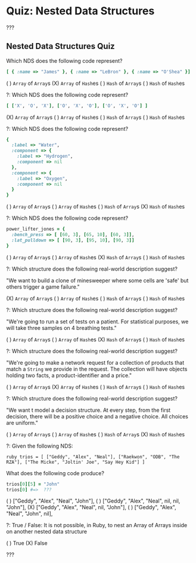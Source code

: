 # Quiz: Nested Data Structures

???

## Nested Data Structures Quiz

Which NDS does the following code represent?

```ruby
[ { :name => "James" }, { :name => "LeBron" }, { :name => "O'Shea" }]
```

( ) `Array` of `Array`s (X) `Array` of `Hash`es ( ) `Hash` of `Array`s ( ) `Hash` of `Hash`es

?: Which NDS does the following code represent?

```ruby
[ ['X', 'O', 'X'], ['O', 'X', 'O'], ['O', 'X', 'O'] ]
```

(X) `Array` of `Array`s ( ) `Array` of `Hash`es ( ) `Hash` of `Array`s ( ) `Hash` of `Hash`es

?: Which NDS does the following code represent?

```ruby
{ 
  :label => "Water",
  :component => {
    :label => "Hydrogen",
    :component => nil
  },
  :component => {
    :label => "Oxygen",
    :component => nil
  }
}
```

( ) `Array` of `Array`s ( ) `Array` of `Hash`es ( ) `Hash` of `Array`s (X) `Hash` of `Hash`es

?: Which NDS does the following code represent?

```ruby
power_lifter_jones = {
  :bench_press => [ [60, 3], [65, 10], [60, 3]],
  :lat_pulldown => [ [90, 3], [95, 10], [90, 3]]
}
```

( ) `Array` of `Array`s ( ) `Array` of `Hash`es (X) `Hash` of `Array`s ( ) `Hash` of `Hash`es

?: Which structure does the following real-world description suggest?

"We want to build a clone of minesweeper where some cells are 'safe' but others trigger a game failure."

(X) `Array` of `Array`s ( ) `Array` of `Hash`es ( ) `Hash` of `Array`s ( ) `Hash` of `Hash`es

?: Which structure does the following real-world description suggest?

"We're going to run a set of tests on a patient. For statistical purposes, we
will take three samples on 4 breathing tests."

( ) `Array` of `Array`s ( ) `Array` of `Hash`es (X) `Hash` of `Array`s ( ) `Hash` of `Hash`es

?: Which structure does the following real-world description suggest?

"We're going to make a network request for a collection of products that match
a `String` we provide in the request. The collection will have objects holding
two facts, a product-identifier and a price."

( ) `Array` of `Array`s (X) `Array` of `Hash`es ( ) `Hash` of `Array`s ( ) `Hash` of `Hash`es

?: Which structure does the following real-world description suggest?

"We want t model a decision structure. At every step, from the first decision,
there will be a positive choice and a negative choice. All choices are
uniform."

( ) `Array` of `Array`s ( ) `Array` of `Hash`es ( ) `Hash` of `Array`s (X) `Hash` of `Hash`es

?: Given the following NDS:

``ruby
trios = [
  ["Geddy", "Alex", "Neal"],
  ["Raekwon", "ODB", "The RZA"],
  ["The Micke", "Joltin' Joe", "Say Hey Kid"]
]
``

What does the following code produce?

```ruby
trios[0][5] = "John"
trios[0] #=>  ???
```

( ) ["Geddy", "Alex", "Neal", "John"], ( ) ["Geddy", "Alex", "Neal", nil, nil, "John"], (X) ["Geddy", "Alex", "Neal", nil, "John"], ( ) ["Geddy", "Alex", "Neal", "John", nil],

?: True / False: It is not possible, in Ruby, to nest an Array of Arrays inside on
another nested data structure

( ) True
(X) False

???
